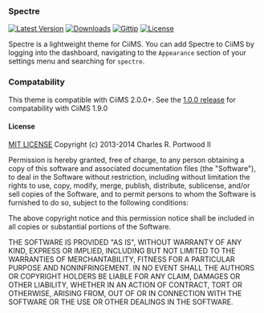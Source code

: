 ### Spectre

[![Latest Version](http://img.shields.io/packagist/v/ciims-themes/spectre.svg?style=flat)]()
[![Downloads](http://img.shields.io/packagist/dt/ciims-themes/spectre.svg?style=flat)]()
[![Gittip](http://img.shields.io/gittip/charlesportwoodii.svg?style=flat "Gittip")](https://www.gittip.com/charlesportwoodii/)
[![License](http://img.shields.io/badge/license-MIT-orange.svg?style=flat "License")](https://github.com/charlesportwoodii/ciims-themes-spectre/blob/master/LICENSE.md)

Spectre is a lightweight theme for CiiMS. You can add Spectre to CiiMS by logging into the dashboard, navigating to the ```Appearance``` section of your settings menu and searching for ```spectre```.

### Compatability
This theme is compatible with CiiMS 2.0.0+. See the [1.0.0 release](https://github.com/charlesportwoodii/ciims-themes-spectre/releases/tag/1.0) for compatability with CiiMS 1.9.0 

#### License

[MIT LICENSE](http://opensource.org/licenses/MIT)
Copyright (c) 2013-2014 Charles R. Portwood II

Permission is hereby granted, free of charge, to any person obtaining a copy of this software and associated documentation files (the "Software"), to deal in the Software without restriction, including without limitation the rights to use, copy, modify, merge, publish, distribute, sublicense, and/or sell copies of the Software, and to permit persons to whom the Software is furnished to do so, subject to the following conditions:

The above copyright notice and this permission notice shall be included in all copies or substantial portions of the Software.

THE SOFTWARE IS PROVIDED "AS IS", WITHOUT WARRANTY OF ANY KIND, EXPRESS OR IMPLIED, INCLUDING BUT NOT LIMITED TO THE WARRANTIES OF MERCHANTABILITY, FITNESS FOR A PARTICULAR PURPOSE AND NONINFRINGEMENT. IN NO EVENT SHALL THE AUTHORS OR COPYRIGHT HOLDERS BE LIABLE FOR ANY CLAIM, DAMAGES OR OTHER LIABILITY, WHETHER IN AN ACTION OF CONTRACT, TORT OR OTHERWISE, ARISING FROM, OUT OF OR IN CONNECTION WITH THE SOFTWARE OR THE USE OR OTHER DEALINGS IN THE SOFTWARE.

